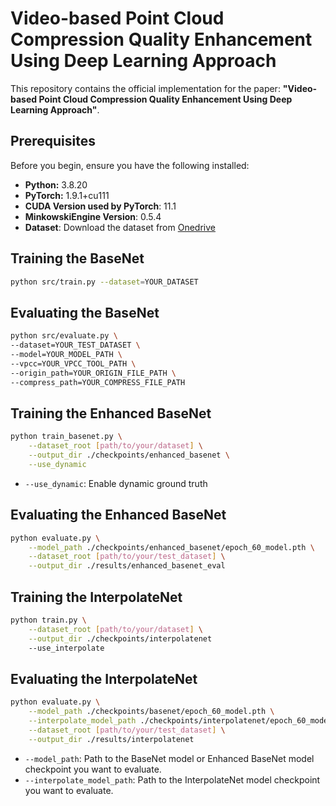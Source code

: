 # Video-based Point Cloud Compression Quality Enhancement Using Deep Learning Approach


This repository contains the official implementation for the paper: **"Video-based Point Cloud Compression Quality Enhancement Using Deep Learning Approach"**.

## Prerequisites

Before you begin, ensure you have the following installed:

* **Python:** 3.8.20
* **PyTorch:** 1.9.1+cu111
* **CUDA Version used by PyTorch**: 11.1
* **MinkowskiEngine Version**: 0.5.4
* **Dataset**: Download the dataset from [Onedrive](https://mailouhkedu-my.sharepoint.com/:u:/g/personal/s1360912_live_hkmu_edu_hk/EfXAKuDoG2hAhw8JnkeixmABKRMl6RylxNIl8oIVggwrjQ?e=zn7eaa)



## Training the BaseNet

```bash
python src/train.py --dataset=YOUR_DATASET
```

## Evaluating the BaseNet

```bash
python src/evaluate.py \
--dataset=YOUR_TEST_DATASET \
--model=YOUR_MODEL_PATH \
--vpcc=YOUR_VPCC_TOOL_PATH \
--origin_path=YOUR_ORIGIN_FILE_PATH \
--compress_path=YOUR_COMPRESS_FILE_PATH
```



## Training the Enhanced BaseNet

```bash
python train_basenet.py \
    --dataset_root [path/to/your/dataset] \
    --output_dir ./checkpoints/enhanced_basenet \
    --use_dynamic
```
- `--use_dynamic`: Enable dynamic ground truth

## Evaluating the Enhanced BaseNet

```bash
python evaluate.py \
    --model_path ./checkpoints/enhanced_basenet/epoch_60_model.pth \
    --dataset_root [path/to/your/test_dataset] \
    --output_dir ./results/enhanced_basenet_eval
```


## Training the InterpolateNet

```bash
python train.py \
    --dataset_root [path/to/your/dataset] \
    --output_dir ./checkpoints/interpolatenet
    --use_interpolate
```

## Evaluating the InterpolateNet
```bash
python evaluate.py \
    --model_path ./checkpoints/basenet/epoch_60_model.pth \
    --interpolate_model_path ./checkpoints/interpolatenet/epoch_60_model.pth \
    --dataset_root [path/to/your/test_dataset] \
    --output_dir ./results/interpolatenet
```
- `--model_path`: Path to the  BaseNet model or Enhanced BaseNet model checkpoint you want to evaluate. 
- `--interpolate_model_path`: Path to the InterpolateNet model checkpoint you want to evaluate. 



